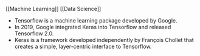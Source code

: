 
[[Machine Learning]]
[[Data Science]]
- Tensorflow is a machine learning package developed by Google. 
- In 2019, Google integrated Keras into Tensorflow and released Tensorflow 2.0. 
- Keras is a framework developed independently by François Chollet that creates a simple, layer-centric interface to Tensorflow. 